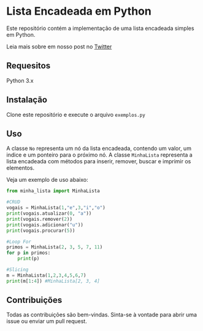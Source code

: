 # Lista Encadeada em Python
Este repositório contém a implementação de uma lista encadeada simples em Python.

Leia mais sobre em nosso post no [Twitter](https://twitter.com/minha_logica/status/1619696743205212160?t=X2U8F7PRZbtQo0Hg_W8XNg&s=19)

## Requesitos 
Python 3.x

## Instalação 

Clone este repositório e execute o arquivo `exemplos.py`

## Uso 

A classe `No` representa um nó da lista encadeada, contendo um valor, um indice e um ponteiro para o próximo nó. A classe `MinhaLista` representa a lista encadeada com métodos para inserir, remover, buscar e imprimir os elementos.

Veja um exemplo de uso abaixo:

```python
from minha_lista import MinhaLista

#CRUD
vogais = MinhaLista(1,"e",3,"i","o")
print(vogais.atualizar(0, "a"))
print(vogais.remover(2))
print(vogais.adicionar("u"))
print(vogais.procurar(5))

#Loop For
primos = MinhaLista(2, 3, 5, 7, 11)
for p in primos:
    print(p)

#Slicing 
m = MinhaLista(1,2,3,4,5,6,7)
print(m[1:4]) #MinhaLista[2, 3, 4]

```

## Contribuições 
Todas as contribuições são bem-vindas. Sinta-se à vontade para abrir uma issue ou enviar um pull request.





